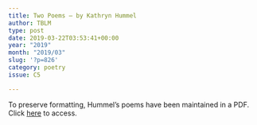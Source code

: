 ```yaml
---
title: Two Poems – by Kathryn Hummel
author: TBLM
type: post
date: 2019-03-22T03:53:41+00:00
year: "2019"
month: "2019/03"
slug: '?p=826'
category: poetry
issue: C5

---
```

To preserve formatting, Hummel&#8217;s poems have been maintained in a PDF. Click [here][1] to access.

 [1]: http://bombayliterarymagazine.com/wp-content/uploads/2019/03/Kathryn-Hummel.pdf
